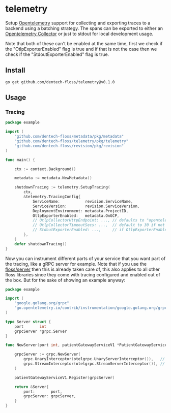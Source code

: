 # telemetry

Setup [Opentelemetry](https://github.com/open-telemetry/opentelemetry-go) support for collecting and exporting traces to a backend using a batching strategy. The spans can be exported to either an [Opentelemetry Collector](https://github.com/open-telemetry/opentelemetry-collector) or just to stdout for local development usage. 

Note that both of these can't be enabled at the same time, first we check if the "OtlpExporterEnabled" flag is true and if that is not the case then we check if the "StdoutExporterEnabled" flag is true.

## Install

```
go get github.com/dentech-floss/telemetry@v0.1.0
```

## Usage

### Tracing

```go
package example

import (
    "github.com/dentech-floss/metadata/pkg/metadata"
    "github.com/dentech-floss/telemetry/pkg/telemetry"
    "github.com/dentech-floss/revision/pkg/revision"
)

func main() {

    ctx := context.Background()

    metadata := metadata.NewMetadata()

    shutdownTracing := telemetry.SetupTracing(
        ctx,
        &telemetry.TracingConfig{
            ServiceName:           revision.ServiceName,
            ServiceVersion:        revision.ServiceVersion,
            DeploymentEnvironment: metadata.ProjectID,
            OtlpExporterEnabled:   metadata.OnGCP,
            // OtlpCollectorHttpEndpoint: ..., // defaults to "opentelemetry-collector:80" if not set
            // OtlpCollectorTimeoutSecs: ...,  // default to 30 if not set
            // StdoutExporterEnabled: ...,     // if OtlpExporterEnabled is false, then you can enable this for stdout exporting
        },
    )
    defer shutdownTracing()
}
```

Now you can instrument different parts of your service that you want part of the tracing, like a gRPC server for example. Note that if you use the [floss/server](https://github.com/dentech-floss/server) then this is already taken care of, this also applies to all other floss libraries since they come with tracing configured and enabled out of the box. But for the sake of showing an example anyway: 

```go
package example

import (
    "google.golang.org/grpc"
    "go.opentelemetry.io/contrib/instrumentation/google.golang.org/grpc/otelgrpc"
)

type Server struct {
    port       int
    grpcServer *grpc.Server
}

func NewServer(port int, patientGatewayServiceV1 *PatientGatewayServiceV1) *Server {

    grpcServer := grpc.NewServer(
        grpc.UnaryInterceptor(otelgrpc.UnaryServerInterceptor()),   // instrumentation
        grpc.StreamInterceptor(otelgrpc.StreamServerInterceptor()), // instrumentation
    )

    patientGatewayServiceV1.Register(grpcServer)

    return &Server{
        port:       port,
        grpcServer: grpcServer,
    }
}
```